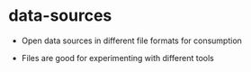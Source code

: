 # data-sources

* Open data sources in different file formats for consumption

* Files are good for experimenting with different tools
